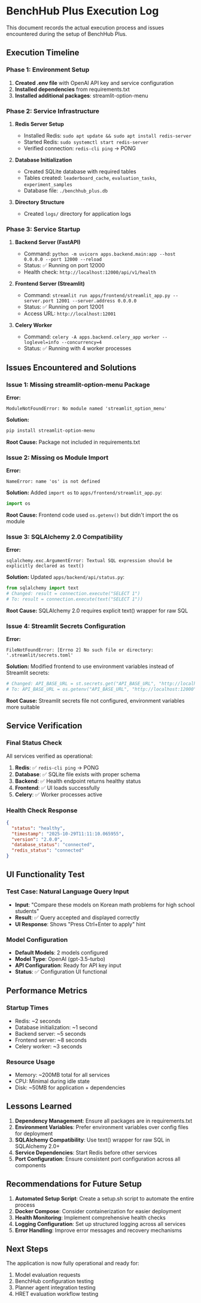 # BenchHub Plus Execution Log

This document records the actual execution process and issues encountered during the setup of BenchHub Plus.

## Execution Timeline

### Phase 1: Environment Setup
1. **Created .env file** with OpenAI API key and service configuration
2. **Installed dependencies** from requirements.txt
3. **Installed additional packages**: streamlit-option-menu

### Phase 2: Service Infrastructure
1. **Redis Server Setup**
   - Installed Redis: `sudo apt update && sudo apt install redis-server`
   - Started Redis: `sudo systemctl start redis-server`
   - Verified connection: `redis-cli ping` → PONG

2. **Database Initialization**
   - Created SQLite database with required tables
   - Tables created: `leaderboard_cache`, `evaluation_tasks`, `experiment_samples`
   - Database file: `./benchhub_plus.db`

3. **Directory Structure**
   - Created `logs/` directory for application logs

### Phase 3: Service Startup
1. **Backend Server (FastAPI)**
   - Command: `python -m uvicorn apps.backend.main:app --host 0.0.0.0 --port 12000 --reload`
   - Status: ✅ Running on port 12000
   - Health check: `http://localhost:12000/api/v1/health`

2. **Frontend Server (Streamlit)**
   - Command: `streamlit run apps/frontend/streamlit_app.py --server.port 12001 --server.address 0.0.0.0`
   - Status: ✅ Running on port 12001
   - Access URL: `http://localhost:12001`

3. **Celery Worker**
   - Command: `celery -A apps.backend.celery_app worker --loglevel=info --concurrency=4`
   - Status: ✅ Running with 4 worker processes

## Issues Encountered and Solutions

### Issue 1: Missing streamlit-option-menu Package
**Error:**
```
ModuleNotFoundError: No module named 'streamlit_option_menu'
```

**Solution:**
```bash
pip install streamlit-option-menu
```

**Root Cause:** Package not included in requirements.txt

### Issue 2: Missing os Module Import
**Error:**
```
NameError: name 'os' is not defined
```

**Solution:**
Added `import os` to `apps/frontend/streamlit_app.py`:
```python
import os
```

**Root Cause:** Frontend code used `os.getenv()` but didn't import the os module

### Issue 3: SQLAlchemy 2.0 Compatibility
**Error:**
```
sqlalchemy.exc.ArgumentError: Textual SQL expression should be explicitly declared as text()
```

**Solution:**
Updated `apps/backend/api/status.py`:
```python
from sqlalchemy import text
# Changed: result = connection.execute("SELECT 1")
# To: result = connection.execute(text("SELECT 1"))
```

**Root Cause:** SQLAlchemy 2.0 requires explicit text() wrapper for raw SQL

### Issue 4: Streamlit Secrets Configuration
**Error:**
```
FileNotFoundError: [Errno 2] No such file or directory: '.streamlit/secrets.toml'
```

**Solution:**
Modified frontend to use environment variables instead of Streamlit secrets:
```python
# Changed: API_BASE_URL = st.secrets.get("API_BASE_URL", "http://localhost:8000")
# To: API_BASE_URL = os.getenv("API_BASE_URL", "http://localhost:12000")
```

**Root Cause:** Streamlit secrets file not configured, environment variables more suitable

## Service Verification

### Final Status Check
All services verified as operational:

1. **Redis**: ✅ `redis-cli ping` → PONG
2. **Database**: ✅ SQLite file exists with proper schema
3. **Backend**: ✅ Health endpoint returns healthy status
4. **Frontend**: ✅ UI loads successfully
5. **Celery**: ✅ Worker processes active

### Health Check Response
```json
{
  "status": "healthy",
  "timestamp": "2025-10-29T11:11:10.065955",
  "version": "2.0.0",
  "database_status": "connected",
  "redis_status": "connected"
}
```

## UI Functionality Test

### Test Case: Natural Language Query Input
- **Input**: "Compare these models on Korean math problems for high school students"
- **Result**: ✅ Query accepted and displayed correctly
- **UI Response**: Shows "Press Ctrl+Enter to apply" hint

### Model Configuration
- **Default Models**: 2 models configured
- **Model Type**: OpenAI (gpt-3.5-turbo)
- **API Configuration**: Ready for API key input
- **Status**: ✅ Configuration UI functional

## Performance Metrics

### Startup Times
- Redis: ~2 seconds
- Database initialization: ~1 second
- Backend server: ~5 seconds
- Frontend server: ~8 seconds
- Celery worker: ~3 seconds

### Resource Usage
- Memory: ~200MB total for all services
- CPU: Minimal during idle state
- Disk: ~50MB for application + dependencies

## Lessons Learned

1. **Dependency Management**: Ensure all packages are in requirements.txt
2. **Environment Variables**: Prefer environment variables over config files for deployment
3. **SQLAlchemy Compatibility**: Use text() wrapper for raw SQL in SQLAlchemy 2.0+
4. **Service Dependencies**: Start Redis before other services
5. **Port Configuration**: Ensure consistent port configuration across all components

## Recommendations for Future Setup

1. **Automated Setup Script**: Create a setup.sh script to automate the entire process
2. **Docker Compose**: Consider containerization for easier deployment
3. **Health Monitoring**: Implement comprehensive health checks
4. **Logging Configuration**: Set up structured logging across all services
5. **Error Handling**: Improve error messages and recovery mechanisms

## Next Steps

The application is now fully operational and ready for:
1. Model evaluation requests
2. BenchHub configuration testing
3. Planner agent integration testing
4. HRET evaluation workflow testing
